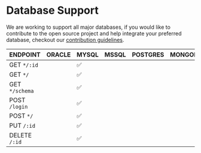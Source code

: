 # Database Support

We are working to support all major databases, if you would like to contribute to the open source project and help integrate your preferred database, checkout our [contribution guidelines](/developers/contributing).

| ENDPOINT | ORACLE | MYSQL | MSSQL | POSTGRES | MONGODB | REDIS | SNOWFLAKE | ELASTICSEARCH | SQLITE | CASSANDRA | MARIADB |
|---|-|-|-|-|-|-|-|-|-|-|-|
|GET `*/:id` ||✅||||||||||
|GET `*/` ||✅||||||||||
|GET `*/schema` ||✅||||||||||
|POST `/login` ||✅||||||||||
|POST `*/` ||✅||||||||||
|PUT `/:id` ||✅||||||||||
|DELETE `/:id` ||✅||||||||||
